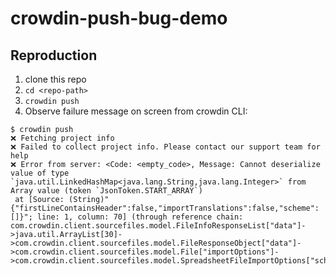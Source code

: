 # crowdin-push-bug-demo

## Reproduction

1. clone this repo
2. `cd <repo-path>`
3. `crowdin push`
4. Observe failure message on screen from crowdin CLI:

```
$ crowdin push
❌ Fetching project info
❌ Failed to collect project info. Please contact our support team for help
❌ Error from server: <Code: <empty_code>, Message: Cannot deserialize value of type `java.util.LinkedHashMap<java.lang.String,java.lang.Integer>` from Array value (token `JsonToken.START_ARRAY`)
 at [Source: (String)"{"firstLineContainsHeader":false,"importTranslations":false,"scheme":[]}"; line: 1, column: 70] (through reference chain: com.crowdin.client.sourcefiles.model.FileInfoResponseList["data"]->java.util.ArrayList[30]->com.crowdin.client.sourcefiles.model.FileResponseObject["data"]->com.crowdin.client.sourcefiles.model.File["importOptions"]->com.crowdin.client.sourcefiles.model.SpreadsheetFileImportOptions["scheme"])>

```
